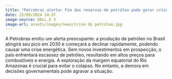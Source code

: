 ```yaml
---
title: "Petrobras alerta: Fim das reservas de petróleo pode gerar crise se medidas não forem tomadas"
date: 25/09/2024 14:37
image-source: DALL.E 3
image-url: assets/images/news/crise do petroleo.jpg
---
```


A Petrobras emitiu um alerta preocupante: a produção de petróleo no Brasil atingirá seu pico em 2030 e começará a declinar rapidamente, podendo causar uma crise energética. Sem novos investimentos em prospecção, o país enfrentará escassez de petróleo, resultando em altos preços para combustíveis e energia. A exploração da margem equatorial do Rio Amazonas é crucial para evitar o colapso. No entanto, a demora em decisões governamentais pode agravar a situação.